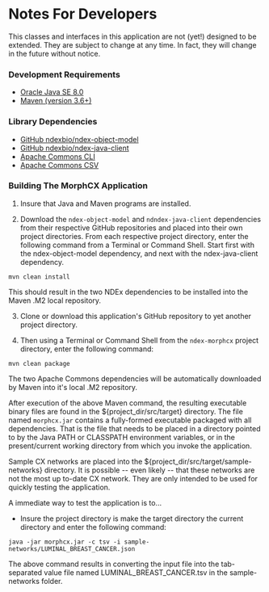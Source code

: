 # Notes For Developers

This classes and interfaces in this application are not (yet!) designed to be extended.  They are 
subject to change at any time. In fact, they will change in the future without notice.

### Development Requirements
* [Oracle Java SE 8.0](https://www.oracle.com/technetwork/java/javase/downloads/index.html)
* [Maven (version 3.6+)](http://maven.apache.org/) 

### Library Dependencies
* [GitHub ndexbio/ndex-object-model](https://github.com/ndexbio/ndex-object-model)
* [GitHub ndexbio/ndex-java-client](https://github.com/ndexbio/ndex-java-client)
* [Apache Commons CLI](https://commons.apache.org/proper/commons-cli/)
* [Apache Commons CSV](https://commons.apache.org/proper/commons-csv/)

### Building The MorphCX Application

1. Insure that Java and Maven programs are installed.

2. Download the `ndex-object-model` and `ndndex-java-client` dependencies 
from their respective GitHub repositories and placed into their own project directories. 
From each respective project directory, enter the following command 
from a Terminal or Command Shell. Start first with the ndex-object-model dependency, and next with the
ndex-java-client dependency.
```text
mvn clean install
```
This should result in the two NDEx dependencies to be installed into the Maven .M2 local
repository.

3. Clone or download this application's GitHub repository to yet another project directory. 

4. Then using a Terminal or Command Shell from the `ndex-morphcx` project directory, enter the following
command:
```text
mvn clean package
```
The two Apache Commons dependencies will be automatically downloaded by Maven into it's local .M2
repository.

After execution of the above Maven command, the resulting executable binary files are found 
in the ${project_dir/src/target} directory.
The file named `morphcx.jar` contains a fully-formed executable packaged with all dependencies.
That is the file that needs to be placed in a directory pointed to by the Java PATH or CLASSPATH
environment variables, or in the present/current working directory from which you invoke the
application.

Sample CX networks are placed into the ${project_dir/src/target/sample-networks} directory. It is
possible -- even likely -- that these networks are not the most up to-date CX network.  They are 
only intended to be used for quickly testing the application.

A immediate way to test the application is to...
* Insure the project directory is make the target directory the current directory and enter
the following command:
```text
java -jar morphcx.jar -c tsv -i sample-networks/LUMINAL_BREAST_CANCER.json
```
The above command results in converting the input file into the tab-separated value file named
LUMINAL_BREAST_CANCER.tsv in the sample-networks folder.
